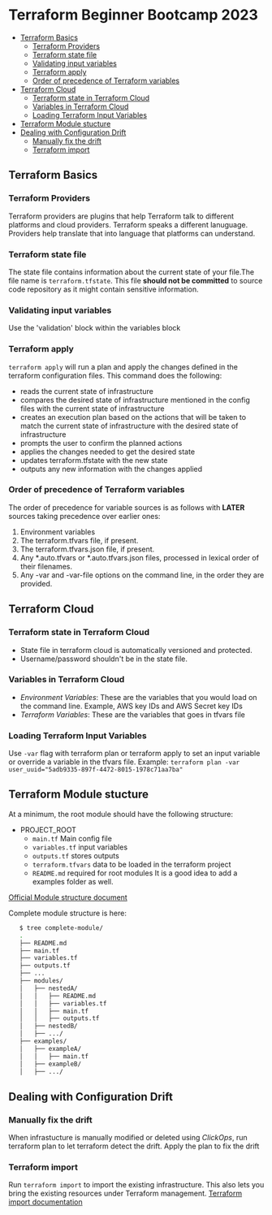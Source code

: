 # Terraform Beginner Bootcamp 2023
 * [Terraform Basics](#terraform-basics)
    + [Terraform Providers](#terraform-providers)
    + [Terraform state file](#terraform-state-file)
    + [Validating input variables](#validating-input-variables)
    + [Terraform apply](#terraform-apply)
    + [Order of precedence of Terraform variables](#order-of-precedence-of-terraform-variables)
  * [Terraform Cloud](#terraform-cloud)
    + [Terraform state in Terraform Cloud](#terraform-state-in-terraform-cloud)
    + [Variables in Terraform Cloud](#variables-in-terraform-cloud)
    + [Loading Terraform Input Variables](#loading-terraform-input-variables)
  * [Terraform Module stucture](#terraform-module-stucture)
  * [Dealing with Configuration Drift](#dealing-with-configuration-drift)
    + [Manually fix the drift](#manually-fix-the-drift)
    + [Terraform import](#terraform-import)

## Terraform Basics

### Terraform Providers
Terraform providers are plugins that help Terraform talk to different platforms and cloud providers. Terraform speaks a different lanuguage. Providers help translate that into language that platforms can understand.


### Terraform state file
The state file contains information about the current state of your file.The file name is `terraform.tfstate`. This file **should not be committed** to source code repository as it might contain sensitive information.

### Validating input variables
Use the 'validation' block within the variables block

### Terraform apply
`terraform apply` will run a plan and apply the changes defined in the terraform configuration files. This command does the following:
 - reads the current state of infrastructure
 - compares the desired state of infrastructure mentioned in the config files with the current state of infrastructure
 - creates an execution plan based on the actions that will be taken to match the current state of infrastructure with the desired state of infrastructure
 - prompts the user to confirm the planned actions
 - applies the changes needed to get the desired state
 - updates terraform.tfstate with the new state
 - outputs any new information with the changes applied

### Order of precedence of Terraform variables
The order of precedence for variable sources is as follows with **LATER** sources taking precedence over earlier ones:
1. Environment variables
2. The terraform.tfvars file, if present.
3. The terraform.tfvars.json file, if present.
4. Any *.auto.tfvars or *.auto.tfvars.json files, processed in lexical order of their filenames.
5. Any -var and -var-file options on the command line, in the order they are provided.

## Terraform Cloud
### Terraform state in Terraform Cloud
- State file in terraform cloud is automatically versioned and protected.
- Username/password shouldn't be in the state file.

### Variables in Terraform Cloud
 - *Environment Variables*: These are the variables that you would load on the command line. Example, AWS key IDs and AWS Secret key IDs
 - *Terraform Variables*: These are the variables that goes in tfvars file

### Loading Terraform Input Variables
Use `-var` flag with terraform plan or terraform apply to set an input variable or override a variable in the tfvars file. Example: `terraform plan -var user_uuid="5adb9335-897f-4472-8015-1978c71aa7ba"`


## Terraform Module stucture
At a minimum, the root module should have the following structure:
 - PROJECT_ROOT
   - `main.tf`  Main config file
   - `variables.tf`  input variables
   - `outputs.tf`  stores outputs
   - `terraform.tfvars` data to be loaded in the terraform project
   - `README.md` required for root modules
It is a good idea to add a examples folder as well.

[Official Module structure document](https://developer.hashicorp.com/terraform/language/modules/develop/structure)

Complete module structure is here:   
   ```sh
      $ tree complete-module/
      .
      ├── README.md
      ├── main.tf
      ├── variables.tf
      ├── outputs.tf
      ├── ...
      ├── modules/
      │   ├── nestedA/
      │   │   ├── README.md
      │   │   ├── variables.tf
      │   │   ├── main.tf
      │   │   ├── outputs.tf
      │   ├── nestedB/
      │   ├── .../
      ├── examples/
      │   ├── exampleA/
      │   │   ├── main.tf
      │   ├── exampleB/
      │   ├── .../
```
## Dealing with Configuration Drift
### Manually fix the drift
When infrastucture is manually modified or deleted using *ClickOps*, run terraform plan to let terraform detect the drift. Apply the plan to fix the drift

### Terraform import
Run `terraform import` to import the existing infrastructure. This also lets you bring the existing resources under Terraform management.
[Terraform import documentation](https://developer.hashicorp.com/terraform/cli/import)